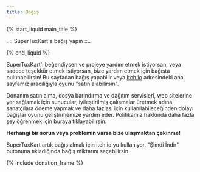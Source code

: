 ```yaml
---
title: Bağış
---
```

{% start_liquid main_title %}

..:: SuperTuxKart'a bağış yapın ::..

{% end_liquid %}

SuperTuxKart'ı beğendiysen ve projeye yardım etmek istiyorsan, veya sadece teşekkür etmek istiyorsan, bize yardım etmek için bağışta bulunabilirsin! Bu sayfadan bağış yapabilir veya [Itch.io](https://supertuxkart.itch.io/supertuxkart) adresindeki ana sayfamız aracılığıyla oyunu "satın alabilirsin".   

Donanım satın alma, dosya barındırma ve dağıtım servisleri, web sitelerine yer sağlamak için sunucular, iyileştirilmiş çalışmalar üretmek adına sanatçılara ödeme yapmak ve daha fazlası için kullanılabileceğinden dolayı bağışlar oyunu geliştirmemize yardım eder. Politikamız hakkında daha fazla şey öğrenmek için [buraya](Donation_Policy) tıklayabilirsin.     

**Herhangi bir sorun veya problemin varsa bize ulaşmaktan çekinme!**

SuperTuxKart artık bağış almak için itch.io'yu kullanıyor. "Şimdi İndir" butonuna tıkladığında bağış miktarını seçebilirsin. 

{% include donation_frame %}
